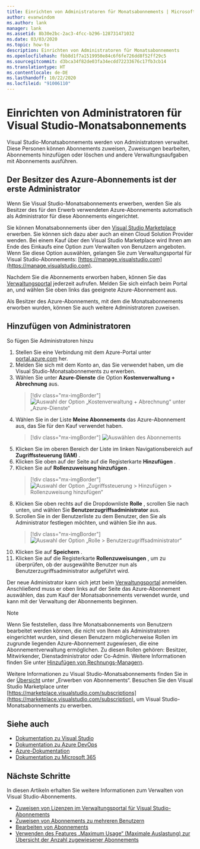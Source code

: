 ```yaml
---
title: Einrichten von Administratoren für Monatsabonnements | Microsoft-Dokumentation
author: evanwindom
ms.author: lank
manager: lank
ms.assetid: 8b30e2bc-2ac3-4fcc-b296-128731471032
ms.date: 03/03/2020
ms.topic: how-to
description: Einrichten von Administratoren für Monatsabonnements
ms.openlocfilehash: fbb8d1f7a1519950e84c6f6fe726dd8f52ff29c5
ms.sourcegitcommit: d3bca34f82de03fa34ecdd72233676c17fb3cb14
ms.translationtype: HT
ms.contentlocale: de-DE
ms.lasthandoff: 10/22/2020
ms.locfileid: "91006110"
---
```

# <a name="set-up-administrators-for-visual-studio-monthly-subscriptions"></a>Einrichten von Administratoren für Visual Studio-Monatsabonnements

Visual Studio-Monatsabonnements werden von Administratoren verwaltet. Diese Personen können Abonnements zuweisen, Zuweisungen bearbeiten, Abonnements hinzufügen oder löschen und andere Verwaltungsaufgaben mit Abonnements ausführen.

## <a name="the-azure-subscription-owner-is-the-first-administrator"></a>Der Besitzer des Azure-Abonnements ist der erste Administrator

Wenn Sie Visual Studio-Monatsabonnements erwerben, werden Sie als Besitzer des für den Erwerb verwendeten Azure-Abonnements automatisch als Administrator für diese Abonnements eingerichtet.

Sie können Monatsabonnements über den [Visual Studio Marketplace](https://marketplace.visualstudio.com/subscriptions) erwerben. Sie können sich dazu aber auch an einen Cloud Solution Provider wenden. Bei einem Kauf über den Visual Studio Marketplace wird Ihnen am Ende des Einkaufs eine Option zum Verwalten von Benutzern angeboten. Wenn Sie diese Option auswählen, gelangen Sie zum Verwaltungsportal für Visual Studio-Abonnements: [https://manage.visualstudio.com](https://manage.visualstudio.com).

Nachdem Sie die Abonnements erworben haben, können Sie das [Verwaltungsportal](https://manage.visualstudio.com) jederzeit aufrufen. Melden Sie sich einfach beim Portal an, und wählen Sie oben links das geeignete Azure-Abonnement aus.

Als Besitzer des Azure-Abonnements, mit dem die Monatsabonnements erworben wurden, können Sie auch weitere Administratoren zuweisen.

## <a name="add-administrators"></a>Hinzufügen von Administratoren

So fügen Sie Administratoren hinzu

1. Stellen Sie eine Verbindung mit dem Azure-Portal unter [portal.azure.com](https://portal.azure.com) her.
2. Melden Sie sich mit dem Konto an, das Sie verwendet haben, um die Visual Studio-Monatsabonnements zu erwerben.
3. Wählen Sie unter **Azure-Dienste** die Option **Kostenverwaltung + Abrechnung** aus.
   > [!div class="mx-imgBorder"]
   > ![Auswahl der Option „Kostenverwaltung + Abrechnung“ unter „Azure-Dienste“](_img/cloud-admin/azure-cost-billing.png "Auswählen von „Cost Management“ aus der Gruppe der Azure-Dienste")
4. Wählen Sie in der Liste **Meine Abonnements** das Azure-Abonnement aus, das Sie für den Kauf verwendet haben.
   > [!div class="mx-imgBorder"]
   > ![Auswählen des Abonnements](_img/cloud-admin/subscription-list.png "Wählen Sie das Azure-Abonnement aus, das Sie für den Kauf verwenden möchten.")
5. Klicken Sie im oberen Bereich der Liste im linken Navigationsbereich auf **Zugriffssteuerung (IAM)** .
6. Klicken Sie oben auf der Seite auf die Registerkarte **Hinzufügen** .
7. Klicken Sie auf **Rollenzuweisung hinzufügen** .
   > [!div class="mx-imgBorder"]
   > ![Auswahl der Option „Zugriffssteuerung > Hinzufügen > Rollenzuweisung hinzufügen“](_img/cloud-admin/access-control-add.png "Wählen Sie aus der Liste auf der linken Seite die Option „Zugriffssteuerung“ aus, und klicken Sie auf „Hinzufügen“.")
8. Klicken Sie oben rechts auf die Dropdownliste **Rolle** , scrollen Sie nach unten, und wählen Sie **Benutzerzugriffsadministrator** aus.
9. Scrollen Sie in der Benutzerliste zu dem Benutzer, den Sie als Administrator festlegen möchten, und wählen Sie ihn aus. 
   > [!div class="mx-imgBorder"]
   > ![Auswahl der Option „Rolle > Benutzerzugriffsadministrator“](_img/cloud-admin/add-role-user-access-admin.png "Wählen Sie „Rolle“ und „Benutzerzugriffsadministrator“ aus, und wählen Sie dann den Namen des Benutzers aus, um diesen zum Administrator zu machen.")
10. Klicken Sie auf **Speichern** .
11. Klicken Sie auf die Registerkarte **Rollenzuweisungen** , um zu überprüfen, ob der ausgewählte Benutzer nun als Benutzerzugriffsadministrator aufgeführt wird.

Der neue Administrator kann sich jetzt beim [Verwaltungsportal](https://manage.visualstudio.com) anmelden. Anschließend muss er oben links auf der Seite das Azure-Abonnement auswählen, das zum Kauf der Monatsabonnements verwendet wurde, und kann mit der Verwaltung der Abonnements beginnen.

> [!NOTE]
> Wenn Sie feststellen, dass Ihre Monatsabonnements von Benutzern bearbeitet werden können, die nicht von Ihnen als Administratoren eingerichtet wurden, sind diesen Benutzern möglicherweise Rollen im zugrunde liegenden Azure-Abonnement zugewiesen, die eine Abonnementverwaltung ermöglichen. Zu diesen Rollen gehören: Besitzer, Mitwirkender, Dienstadministrator oder Co-Admin. Weitere Informationen finden Sie unter [Hinzufügen von Rechnungs-Managern](/azure/devops/organizations/billing/add-backup-billing-managers?view=vsts).

Weitere Informationen zu Visual Studio-Monatsabonnements finden Sie in der [Übersicht](vscloud-overview.md) unter „Erwerben von Abonnements“. Besuchen Sie den Visual Studio Marketplace unter [https://marketplace.visualstudio.com/subscriptions](https://marketplace.visualstudio.com/subscription), um Visual Studio-Monatsabonnements zu erwerben.

## <a name="see-also"></a>Siehe auch
- [Dokumentation zu Visual Studio](/visualstudio/)
- [Dokumentation zu Azure DevOps](/azure/devops/)
- [Azure-Dokumentation](/azure/)
- [Dokumentation zu Microsoft 365](/microsoft-365/)

## <a name="next-steps"></a>Nächste Schritte
In diesen Artikeln erhalten Sie weitere Informationen zum Verwalten von Visual Studio-Abonnements.
- [Zuweisen von Lizenzen im Verwaltungsportal für Visual Studio-Abonnements](assign-license.md)
- [Zuweisen von Abonnements zu mehreren Benutzern](assign-license-bulk.md)
- [Bearbeiten von Abonnements](edit-license.md)
- [Verwenden des Features „Maximum Usage“ (Maximale Auslastung) zur Übersicht der Anzahl zugewiesener Abonnements](maximum-usage.md)